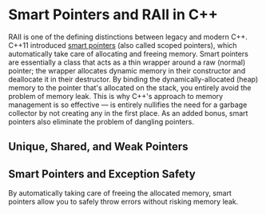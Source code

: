 # Smart Pointers and RAII in C++
RAII is one of the defining distinctions between legacy and modern C++. C++11 introduced [smart pointers](https://github.com/EthanC2/Notes-and-Writeups/blob/main/C%2B%2B/Memory%20Management/Smart%20Pointers%20and%20RAII.md) (also called scoped pointers), which automatically take care of allocating and freeing memory.
Smart pointers are essentially a class that acts as a thin wrapper around a raw (normal) pointer; the wrapper allocates dynamic memory in their constructor and deallocate it in
their destructor. By binding the dynamically-allocated (heap) memory to the pointer that's allocated on the stack, you entirely avoid the problem of memory leak. This is why
C++'s approach to memory management is so effective — is entirely nullifies the need for a garbage collector by not creating any in the first place. As an added bonus, smart
pointers also eliminate the problem of dangling pointers.

## Unique, Shared, and Weak Pointers

## Smart Pointers and Exception Safety
By automatically taking care of freeing the allocated memory, smart pointers allow you to safely throw errors without risking memory leak.
